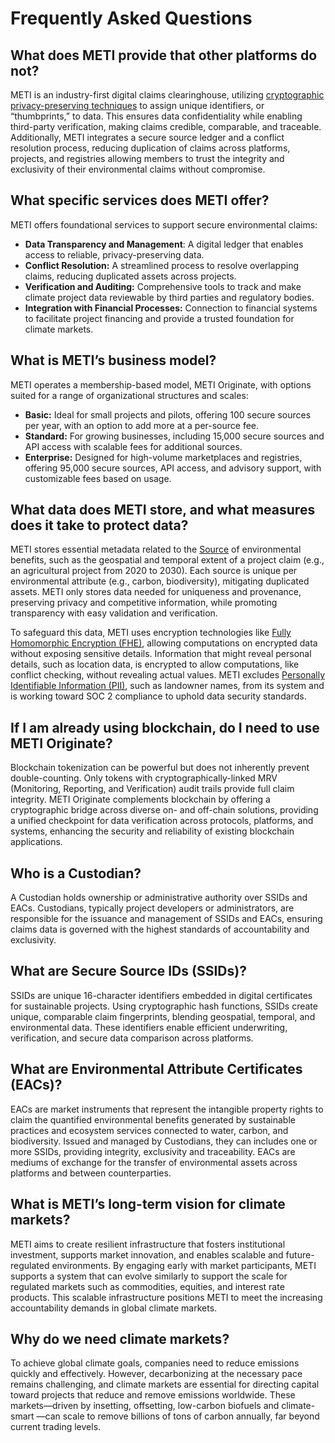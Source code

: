 # Frequently Asked Questions

## **What does METI provide that other platforms do not?**

METI is an industry-first digital claims clearinghouse, utilizing [cryptographic privacy-preserving techniques](https://csrc.nist.gov/Presentations/2023/stppa6-iso-iec-fhe) to assign unique identifiers, or “thumbprints,” to data. This ensures data confidentiality while enabling third-party verification, making claims credible, comparable, and traceable. Additionally, METI integrates a secure source ledger and a conflict resolution process, reducing duplication of claims across platforms, projects, and registries allowing members to trust the integrity and exclusivity of their environmental claims without compromise.

## What specific services does METI offer?

METI offers foundational services to support secure environmental claims:

* **Data Transparency and Management**: A digital ledger that enables access to reliable, privacy-preserving data.
* **Conflict Resolution:** A streamlined process to resolve overlapping claims, reducing duplicated assets across projects.
* **Verification and Auditing:** Comprehensive tools to track and make climate project data reviewable by third parties and regulatory bodies.
* **Integration with Financial Processes:** Connection to financial systems to facilitate project financing and provide a trusted foundation for climate markets​.

## **What is METI’s business model?**

METI operates a membership-based model, METI Originate, with options suited for a range of organizational structures and scales:

* **Basic:** Ideal for small projects and pilots, offering 100 secure sources per year, with an option to add more at a per-source fee.
* **Standard:** For growing businesses, including 15,000 secure sources and API access with scalable fees for additional sources.
* **Enterprise:** Designed for high-volume marketplaces and registries, offering 95,000 secure sources, API access, and advisory support, with customizable fees based on usage​.&#x20;

## What data does METI store, and what measures does it take to protect data?

METI stores essential metadata related to the [Source](frequently-asked-questions.md#what-are-secure-source-ids-ssids) of environmental benefits, such as the geospatial and temporal extent of a project claim (e.g., an agricultural project from 2020 to 2030). Each source is unique per environmental attribute (e.g., carbon, biodiversity), mitigating duplicated assets. METI only stores data needed for uniqueness and provenance, preserving privacy and competitive information, while promoting transparency with easy validation and verification.&#x20;

To safeguard this data, METI uses encryption technologies like [Fully Homomorphic Encryption (FHE)](https://csrc.nist.gov/Presentations/2023/stppa6-iso-iec-fhe), allowing computations on encrypted data without exposing sensitive details. Information that might reveal personal details, such as location data, is encrypted to allow computations, like conflict checking, without revealing actual values. METI excludes [Personally Identifiable Information (PII)](https://www.nrcs.usda.gov/sites/default/files/2022-10/Safeguarding\_PII\_Fact\_Sheet\_Fillable\_1\_3\_22.pdf), such as landowner names, from its system and is working toward SOC 2 compliance to uphold data security standards​.

## If I am already using blockchain, do I need to use METI Originate?

Blockchain tokenization can be powerful but does not inherently prevent double-counting. Only tokens with cryptographically-linked MRV (Monitoring, Reporting, and Verification) audit trails provide full claim integrity. METI Originate complements blockchain by offering a cryptographic bridge across diverse on- and off-chain solutions, providing a unified checkpoint for data verification across protocols, platforms, and systems, enhancing the security and reliability of existing blockchain applications​.

## Who is a Custodian?

A Custodian holds ownership or administrative authority over SSIDs and EACs. Custodians, typically project developers or administrators, are responsible for the issuance and management of SSIDs and EACs, ensuring claims data is governed with the highest standards of accountability and exclusivity.

## What are Secure Source IDs (SSIDs)?

SSIDs are unique 16-character identifiers embedded in digital certificates for sustainable projects. Using cryptographic hash functions, SSIDs create unique, comparable claim fingerprints, blending geospatial, temporal, and environmental data. These identifiers enable efficient underwriting, verification, and secure data comparison across platforms​.

## What are Environmental Attribute Certificates (EACs)?

EACs are market instruments that represent the intangible property rights to claim the quantified environmental benefits generated by sustainable practices and ecosystem services connected to water, carbon, and biodiversity. Issued and managed by Custodians, they can includes one or more SSIDs, providing integrity, exclusivity and traceability. EACs are mediums of exchange for the transfer of environmental assets across platforms and between counterparties.

## What is METI’s long-term vision for climate markets?

METI aims to create resilient infrastructure that fosters institutional investment, supports market innovation, and enables scalable and future-regulated environments. By engaging early with market participants, METI supports a system that can evolve similarly to support  the scale for regulated markets such as commodities, equities, and interest rate products. This scalable infrastructure positions METI to meet the increasing accountability demands in global climate markets.

## Why do we need climate markets?

To achieve global climate goals, companies need to reduce emissions quickly and effectively. However, decarbonizing at the necessary pace remains challenging, and climate markets are essential for directing capital toward projects that reduce and remove emissions worldwide. These markets—driven by insetting, offsetting, low-carbon biofuels and climate-smart —can scale to remove billions of tons of carbon annually, far beyond current trading levels.&#x20;
